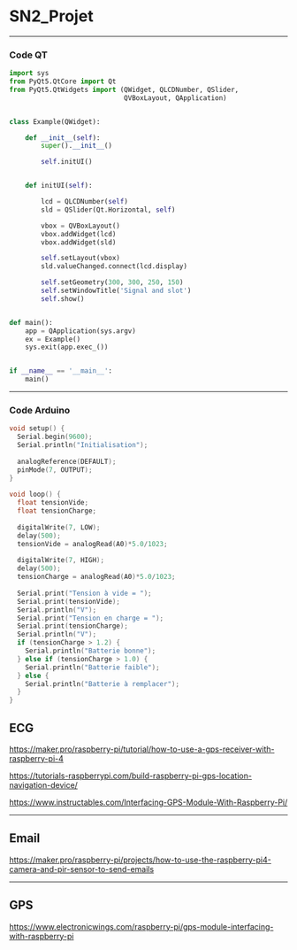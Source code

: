# SN2_Projet

---

### Code QT

```python
import sys
from PyQt5.QtCore import Qt
from PyQt5.QtWidgets import (QWidget, QLCDNumber, QSlider,
                             QVBoxLayout, QApplication)


class Example(QWidget):

    def __init__(self):
        super().__init__()

        self.initUI()


    def initUI(self):

        lcd = QLCDNumber(self)
        sld = QSlider(Qt.Horizontal, self)

        vbox = QVBoxLayout()
        vbox.addWidget(lcd)
        vbox.addWidget(sld)

        self.setLayout(vbox)
        sld.valueChanged.connect(lcd.display)

        self.setGeometry(300, 300, 250, 150)
        self.setWindowTitle('Signal and slot')
        self.show()


def main():
    app = QApplication(sys.argv)
    ex = Example()
    sys.exit(app.exec_())


if __name__ == '__main__':
    main()
```

---

### Code Arduino

```cpp
void setup() {
  Serial.begin(9600);
  Serial.println("Initialisation");
  
  analogReference(DEFAULT);
  pinMode(7, OUTPUT);
}
 
void loop() {
  float tensionVide;
  float tensionCharge;
 
  digitalWrite(7, LOW);
  delay(500);
  tensionVide = analogRead(A0)*5.0/1023;
 
  digitalWrite(7, HIGH);
  delay(500);
  tensionCharge = analogRead(A0)*5.0/1023;
 
  Serial.print("Tension à vide = ");
  Serial.print(tensionVide);
  Serial.println("V");
  Serial.print("Tension en charge = ");
  Serial.print(tensionCharge);
  Serial.println("V");
  if (tensionCharge > 1.2) {
    Serial.println("Batterie bonne");
  } else if (tensionCharge > 1.0) {
    Serial.println("Batterie faible");
  } else {
    Serial.println("Batterie à remplacer");
  }
}
```


## ECG

https://maker.pro/raspberry-pi/tutorial/how-to-use-a-gps-receiver-with-raspberry-pi-4

https://tutorials-raspberrypi.com/build-raspberry-pi-gps-location-navigation-device/

https://www.instructables.com/Interfacing-GPS-Module-With-Raspberry-Pi/

---

## Email

https://maker.pro/raspberry-pi/projects/how-to-use-the-raspberry-pi4-camera-and-pir-sensor-to-send-emails

---

## GPS

https://www.electronicwings.com/raspberry-pi/gps-module-interfacing-with-raspberry-pi

